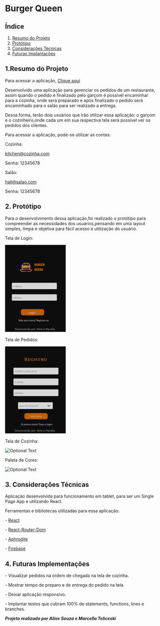 # Burger Queen 

## Índice 

1. [Resumo do Projeto](#Resumo-do-Projeto)
2. [Protótipo](#Prototipo)
3. [Considerações Técnicas](#Considerações-Técnicas)
3. [Futuras Implantações](#Futuras-Implantações)


## 1.Resumo do Projeto

Para acessar a aplicação, [Clique aqui](https://lab-burger-queen-81337.web.app/)

 Desenvolvido uma aplicação para gerenciar os pedidos de um restaurante, assim quando o pedido é finalizado 
 pelo garçom é possivel encaminhar para a cozinha, onde será preparado e após finalizado o pedido será encaminhado
 para o salão para ser realizado a entrega.

 Dessa forma, terão dois usuários que irão utilizar essa aplicação: o garçom e o cozinheiro,onde cada um em sua 
 respectiva tela será possível ver os pedidos dos clientes.

 Para acessar a aplicação, pode-se utilizar as contas: 

Cozinha:

kitchen@cozinha.com

Senha: 12345678

Salão: 

hall@salao.com	

Senha: 12345678

## 2. Protótipo 

Para o desenvolvimento dessa aplicação,foi realizado o protótipo para compreender as necessidades dos usuários,pensando em uma layout
simples, limpa e objetiva para fácil acesso e utilização do usuário. 

Tela de Login: 

![Optional Text](https://github.com/Marcellita/SAP004-burger-queen-1/blob/create-readme/src/images/login.png)

Tela de Pedidos:

![Optional Text](https://github.com/Marcellita/SAP004-burger-queen-1/blob/create-readme/src/images/register.png)

Tela de Cozinha: 

![Optional Text](public/src/images/Prototipo-Cozinha.png)

Paleta de Cores:

![Optional Text](public/src/images/paletadecores.jpeg)

## 3. Considerações Técnicas

Aplicação desenvolvida para funcionamento em tablet, para ser um Single Page App e utilizando React. 

Ferramentas e bibliotecas utilizadas para essa aplicação: 

\- [React](https://pt-br.reactjs.org/)

\- [React-Router-Dom](https://reactrouter.com/web/guides/quick-start)

\- [Aphrodite](https://github.com/Khan/aphrodite)

\- [Firebase](https://firebase.google.com/?hl=pt-br)


## 4. Futuras Implementações

\- Visualizar pedidos na ordem de chegada na tela de cozinha.

\- Mostrar tempo de preparo e de entrega do pedido na tela.

\- Deixar aplicação responsivo. 

\- Implantar testes que cubram 100% de statements, functions, lines e branches.



***Projeto realizado por Aline Souza e Marcella Teliceski***